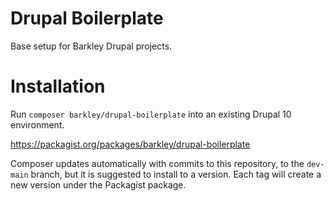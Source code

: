# Drupal Boilerplate
Base setup for Barkley Drupal projects.

# Installation
Run `composer barkley/drupal-boilerplate` into an existing Drupal 10 environment. 

https://packagist.org/packages/barkley/drupal-boilerplate

Composer updates automatically with commits to this repository, to the `dev-main` branch, but it is suggested to install to a version. Each tag will create a new version under the Packagist package.

